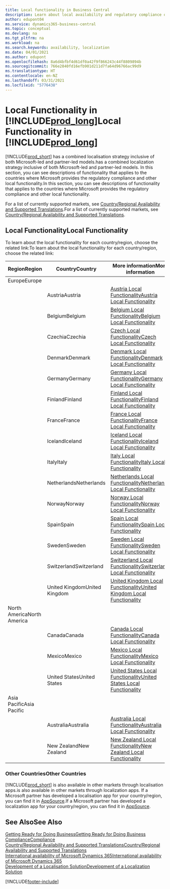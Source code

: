```yaml
---
title: Local functionality in Business Central
description: Learn about local availability and regulatory compliance of Business Central for the countries where Microsoft provides the local functionality.
author: edupont04
ms.service: dynamics365-business-central
ms.topic: conceptual
ms.devlang: na
ms.tgt_pltfrm: na
ms.workload: na
ms.search.keywords: availability, localization
ms.date: 04/01/2021
ms.author: edupont
ms.openlocfilehash: 8a6d4bfbf4d61df0a42f9f866243c44f8809894b
ms.sourcegitcommit: 766e2840fd16efb901d211d7fa64d96766ac99d9
ms.translationtype: HT
ms.contentlocale: en-NZ
ms.lasthandoff: 03/31/2021
ms.locfileid: "5776438"
---
```

# <a name="local-functionality-in-prod_long"></a><span data-ttu-id="fdb4d-103">Local Functionality in [!INCLUDE[prod_long](includes/prod_long.md)]</span><span class="sxs-lookup"><span data-stu-id="fdb4d-103">Local Functionality in [!INCLUDE[prod_long](includes/prod_long.md)]</span></span>

[!INCLUDE[prod_short](includes/prod_short.md)] <span data-ttu-id="fdb4d-104">has a combined localisation strategy inclusive of both Microsoft-led and partner-led models.</span><span class="sxs-lookup"><span data-stu-id="fdb4d-104">has a combined localization strategy inclusive of both Microsoft-led and partner-led models.</span></span> <span data-ttu-id="fdb4d-105">In this section, you can see descriptions of functionality that applies to the countries where Microsoft provides the regulatory compliance and other local functionality.</span><span class="sxs-lookup"><span data-stu-id="fdb4d-105">In this section, you can see descriptions of functionality that applies to the countries where Microsoft provides the regulatory compliance and other local functionality.</span></span>  

<span data-ttu-id="fdb4d-106">For a list of currently supported markets, see [Country/Regional Availability and Supported Translations](/dynamics365/business-central/dev-itpro/compliance/apptest-countries-and-translations?toc=/dynamics365/business-central/toc.json).</span><span class="sxs-lookup"><span data-stu-id="fdb4d-106">For a list of currently supported markets, see [Country/Regional Availability and Supported Translations](/dynamics365/business-central/dev-itpro/compliance/apptest-countries-and-translations?toc=/dynamics365/business-central/toc.json).</span></span>  

## <a name="local-functionality"></a><span data-ttu-id="fdb4d-107">Local Functionality</span><span class="sxs-lookup"><span data-stu-id="fdb4d-107">Local Functionality</span></span>

<span data-ttu-id="fdb4d-108">To learn about the local functionality for each country/region, choose the related link:</span><span class="sxs-lookup"><span data-stu-id="fdb4d-108">To learn about the local functionality for each country/region, choose the related link:</span></span>

| <span data-ttu-id="fdb4d-109">Region</span><span class="sxs-lookup"><span data-stu-id="fdb4d-109">Region</span></span> | <span data-ttu-id="fdb4d-110">Country</span><span class="sxs-lookup"><span data-stu-id="fdb4d-110">Country</span></span> | <span data-ttu-id="fdb4d-111">More information</span><span class="sxs-lookup"><span data-stu-id="fdb4d-111">More information</span></span> |
| --- | --- |--- |
| <span data-ttu-id="fdb4d-112">Europe</span><span class="sxs-lookup"><span data-stu-id="fdb4d-112">Europe</span></span> |  | |
|        | <span data-ttu-id="fdb4d-113">Austria</span><span class="sxs-lookup"><span data-stu-id="fdb4d-113">Austria</span></span> | [<span data-ttu-id="fdb4d-114">Austria Local Functionality</span><span class="sxs-lookup"><span data-stu-id="fdb4d-114">Austria Local Functionality</span></span>](localfunctionality/austria/austria-local-functionality.md) |
|        | <span data-ttu-id="fdb4d-115">Belgium</span><span class="sxs-lookup"><span data-stu-id="fdb4d-115">Belgium</span></span> | [<span data-ttu-id="fdb4d-116">Belgium Local Functionality</span><span class="sxs-lookup"><span data-stu-id="fdb4d-116">Belgium Local Functionality</span></span>](localfunctionality/belgium/belgium-local-functionality.md) |
|        | <span data-ttu-id="fdb4d-117">Czechia</span><span class="sxs-lookup"><span data-stu-id="fdb4d-117">Czechia</span></span> | [<span data-ttu-id="fdb4d-118">Czech Local Functionality</span><span class="sxs-lookup"><span data-stu-id="fdb4d-118">Czech Local Functionality</span></span>](localfunctionality/czech/czech-local-functionality.md) |
|        | <span data-ttu-id="fdb4d-119">Denmark</span><span class="sxs-lookup"><span data-stu-id="fdb4d-119">Denmark</span></span> | [<span data-ttu-id="fdb4d-120">Denmark Local Functionality</span><span class="sxs-lookup"><span data-stu-id="fdb4d-120">Denmark Local Functionality</span></span>](localfunctionality/denmark/denmark-local-functionality.md) |
|        | <span data-ttu-id="fdb4d-121">Germany</span><span class="sxs-lookup"><span data-stu-id="fdb4d-121">Germany</span></span> | [<span data-ttu-id="fdb4d-122">Germany Local Functionality</span><span class="sxs-lookup"><span data-stu-id="fdb4d-122">Germany Local Functionality</span></span>](localfunctionality/germany/germany-local-functionality.md) |
|        | <span data-ttu-id="fdb4d-123">Finland</span><span class="sxs-lookup"><span data-stu-id="fdb4d-123">Finland</span></span> | [<span data-ttu-id="fdb4d-124">Finland Local Functionality</span><span class="sxs-lookup"><span data-stu-id="fdb4d-124">Finland Local Functionality</span></span>](localfunctionality/finland/finland-local-functionality.md) |
|        | <span data-ttu-id="fdb4d-125">France</span><span class="sxs-lookup"><span data-stu-id="fdb4d-125">France</span></span> | [<span data-ttu-id="fdb4d-126">France Local Functionality</span><span class="sxs-lookup"><span data-stu-id="fdb4d-126">France Local Functionality</span></span>](localfunctionality/france/france-local-functionality.md) |
|        | <span data-ttu-id="fdb4d-127">Iceland</span><span class="sxs-lookup"><span data-stu-id="fdb4d-127">Iceland</span></span> | [<span data-ttu-id="fdb4d-128">Iceland Local Functionality</span><span class="sxs-lookup"><span data-stu-id="fdb4d-128">Iceland Local Functionality</span></span>](localfunctionality/iceland/iceland-local-functionality.md) |
|        | <span data-ttu-id="fdb4d-129">Italy</span><span class="sxs-lookup"><span data-stu-id="fdb4d-129">Italy</span></span> | [<span data-ttu-id="fdb4d-130">Italy Local Functionality</span><span class="sxs-lookup"><span data-stu-id="fdb4d-130">Italy Local Functionality</span></span>](localfunctionality/italy/italy-local-functionality.md) |
|        | <span data-ttu-id="fdb4d-131">Netherlands</span><span class="sxs-lookup"><span data-stu-id="fdb4d-131">Netherlands</span></span> | [<span data-ttu-id="fdb4d-132">Netherlands Local Functionality</span><span class="sxs-lookup"><span data-stu-id="fdb4d-132">Netherlands Local Functionality</span></span>](localfunctionality/netherlands/netherlands-local-functionality.md) |
|        | <span data-ttu-id="fdb4d-133">Norway</span><span class="sxs-lookup"><span data-stu-id="fdb4d-133">Norway</span></span> | [<span data-ttu-id="fdb4d-134">Norway Local Functionality</span><span class="sxs-lookup"><span data-stu-id="fdb4d-134">Norway Local Functionality</span></span>](localfunctionality/norway/norway-local-functionality.md) |
|        | <span data-ttu-id="fdb4d-135">Spain</span><span class="sxs-lookup"><span data-stu-id="fdb4d-135">Spain</span></span> | [<span data-ttu-id="fdb4d-136">Spain Local Functionality</span><span class="sxs-lookup"><span data-stu-id="fdb4d-136">Spain Local Functionality</span></span>](localfunctionality/spain/spain-local-functionality.md) |
|        | <span data-ttu-id="fdb4d-137">Sweden</span><span class="sxs-lookup"><span data-stu-id="fdb4d-137">Sweden</span></span> | [<span data-ttu-id="fdb4d-138">Sweden Local Functionality</span><span class="sxs-lookup"><span data-stu-id="fdb4d-138">Sweden Local Functionality</span></span>](localfunctionality/sweden/sweden-local-functionality.md) |
|        | <span data-ttu-id="fdb4d-139">Switzerland</span><span class="sxs-lookup"><span data-stu-id="fdb4d-139">Switzerland</span></span> | [<span data-ttu-id="fdb4d-140">Switzerland Local Functionality</span><span class="sxs-lookup"><span data-stu-id="fdb4d-140">Switzerland Local Functionality</span></span>](localfunctionality/switzerland/switzerland-local-functionality.md) |
|        | <span data-ttu-id="fdb4d-141">United Kingdom</span><span class="sxs-lookup"><span data-stu-id="fdb4d-141">United Kingdom</span></span> | [<span data-ttu-id="fdb4d-142">United Kingdom Local Functionality</span><span class="sxs-lookup"><span data-stu-id="fdb4d-142">United Kingdom Local Functionality</span></span>](localfunctionality/unitedkingdom/united-kingdom-local-functionality.md) |
| <span data-ttu-id="fdb4d-143">North America</span><span class="sxs-lookup"><span data-stu-id="fdb4d-143">North America</span></span> |       |  |
|        | <span data-ttu-id="fdb4d-144">Canada</span><span class="sxs-lookup"><span data-stu-id="fdb4d-144">Canada</span></span>|[<span data-ttu-id="fdb4d-145">Canada Local Functionality</span><span class="sxs-lookup"><span data-stu-id="fdb4d-145">Canada Local Functionality</span></span>](localfunctionality/canada/canada-local-functionality.md) |
|        | <span data-ttu-id="fdb4d-146">Mexico</span><span class="sxs-lookup"><span data-stu-id="fdb4d-146">Mexico</span></span> | [<span data-ttu-id="fdb4d-147">Mexico Local Functionality</span><span class="sxs-lookup"><span data-stu-id="fdb4d-147">Mexico Local Functionality</span></span>](localfunctionality/mexico/mexico-local-functionality.md) |
|        | <span data-ttu-id="fdb4d-148">United States</span><span class="sxs-lookup"><span data-stu-id="fdb4d-148">United States</span></span>|[<span data-ttu-id="fdb4d-149">United States Local Functionality</span><span class="sxs-lookup"><span data-stu-id="fdb4d-149">United States Local Functionality</span></span>](localfunctionality/unitedstates/united-states-local-functionality.md) |
| <span data-ttu-id="fdb4d-150">Asia Pacific</span><span class="sxs-lookup"><span data-stu-id="fdb4d-150">Asia Pacific</span></span> |       |  |
|        | <span data-ttu-id="fdb4d-151">Australia</span><span class="sxs-lookup"><span data-stu-id="fdb4d-151">Australia</span></span> | [<span data-ttu-id="fdb4d-152">Australia Local Functionality</span><span class="sxs-lookup"><span data-stu-id="fdb4d-152">Australia Local Functionality</span></span>](localfunctionality/australia/australia-local-functionality.md) |
|        | <span data-ttu-id="fdb4d-153">New Zealand</span><span class="sxs-lookup"><span data-stu-id="fdb4d-153">New Zealand</span></span> | [<span data-ttu-id="fdb4d-154">New Zealand Local Functionality</span><span class="sxs-lookup"><span data-stu-id="fdb4d-154">New Zealand Local Functionality</span></span>](localfunctionality/newzealand/new-zealand-local-functionality.md) |

### <a name="other-countries"></a><span data-ttu-id="fdb4d-155">Other Countries</span><span class="sxs-lookup"><span data-stu-id="fdb4d-155">Other Countries</span></span>

[!INCLUDE[prod_short](includes/prod_short.md)] <span data-ttu-id="fdb4d-156">is also available in other markets through localisation apps.</span><span class="sxs-lookup"><span data-stu-id="fdb4d-156">is also available in other markets through localization apps.</span></span> <span data-ttu-id="fdb4d-157">If a Microsoft partner has developed a localisation app for your country/region, you can find it in [AppSource](https://go.microsoft.com/fwlink/?linkid=2081646).</span><span class="sxs-lookup"><span data-stu-id="fdb4d-157">If a Microsoft partner has developed a localization app for your country/region, you can find it in [AppSource](https://go.microsoft.com/fwlink/?linkid=2081646).</span></span>

## <a name="see-also"></a><span data-ttu-id="fdb4d-158">See Also</span><span class="sxs-lookup"><span data-stu-id="fdb4d-158">See Also</span></span>

[<span data-ttu-id="fdb4d-159">Getting Ready for Doing Business</span><span class="sxs-lookup"><span data-stu-id="fdb4d-159">Getting Ready for Doing Business</span></span>](ui-get-ready-business.md)  
[<span data-ttu-id="fdb4d-160">Compliance</span><span class="sxs-lookup"><span data-stu-id="fdb4d-160">Compliance</span></span>](compliance/compliance-overview.md)  
[<span data-ttu-id="fdb4d-161">Country/Regional Availability and Supported Translations</span><span class="sxs-lookup"><span data-stu-id="fdb4d-161">Country/Regional Availability and Supported Translations</span></span>](/dynamics365/business-central/dev-itpro/compliance/apptest-countries-and-translations?toc=/dynamics365/business-central/toc.json)  
[<span data-ttu-id="fdb4d-162">International availability of Microsoft Dynamics 365</span><span class="sxs-lookup"><span data-stu-id="fdb4d-162">International availability of Microsoft Dynamics 365</span></span>](/dynamics365/get-started/availability)  
[<span data-ttu-id="fdb4d-163">Development of a Localisation Solution</span><span class="sxs-lookup"><span data-stu-id="fdb4d-163">Development of a Localization Solution</span></span>](/dynamics365/business-central/dev-itpro/developer/readiness/readiness-develop-localization)  


[!INCLUDE[footer-include](includes/footer-banner.md)]
